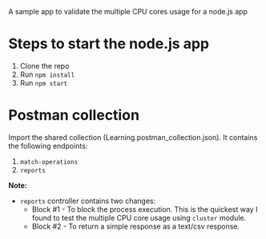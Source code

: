 A sample app to validate the multiple CPU cores usage for a node.js app

# Steps to start the node.js app
1. Clone the repo
2. Run `npm install`
3. Run `npm start`

# Postman collection
Import the shared collection (Learning.postman_collection.json). It contains the following endpoints:

1. `match-operations`
2. `reports`

**Note:**
- `reports` controller contains two changes:
  - Block #1 - To block the process execution. This is the quickest way I found to test the multiple CPU core usage using `cluster` module.
  - Block #2 - To return a simple response as a text/csv response.